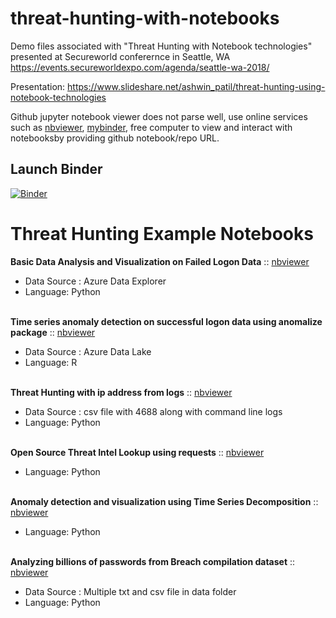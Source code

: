 # threat-hunting-with-notebooks

Demo files associated with "Threat Hunting with Notebook technologies" presented at Secureworld conferernce in Seattle, WA 
<br>https://events.secureworldexpo.com/agenda/seattle-wa-2018/

Presentation: https://www.slideshare.net/ashwin_patil/threat-hunting-using-notebook-technologies

Github jupyter notebook viewer does not parse well, use online services such as [nbviewer](https://nbviewer.jupyter.org), [mybinder](https://mybinder.org/), free computer to view and interact with notebooksby providing github notebook/repo URL.

## Launch Binder
[![Binder](https://mybinder.org/badge_logo.svg)](https://mybinder.org/v2/gh/ashwin-patil/threat-hunting-with-notebooks.git/master)


# Threat Hunting Example Notebooks

**Basic Data Analysis and Visualization on Failed Logon Data** :: [nbviewer](https://nbviewer.jupyter.org/github/ashwin-patil/threat-hunting-with-notebooks/blob/master/Azure%20Data%20Explorer-%20Kqlmagic%20Demo.ipynb)
 - Data Source : Azure Data Explorer
 - Language: Python

<br>**Time series anomaly detection on successful logon data using anomalize package** :: [nbviewer](https://nbviewer.jupyter.org/github/ashwin-patil/threat-hunting-with-notebooks/blob/master/Azure%20Data%20Lake%20with%20anomalize%20R%20Demo.ipynb)
 - Data Source : Azure Data Lake
 - Language: R


<br>**Threat Hunting with ip address from logs** :: [nbviewer](https://nbviewer.jupyter.org/github/ashwin-patil/threat-hunting-with-notebooks/blob/master/threat-hunting-with-ipaddress-from-logs-Public.ipynb)
 - Data Source : csv file with 4688 along with command line logs
 - Language: Python


<br>**Open Source Threat Intel Lookup using requests** :: [nbviewer](https://nbviewer.jupyter.org/github/ashwin-patil/threat-hunting-with-notebooks/blob/master/Open%20Source%20Threat%20Intel%20lookup%20using%20Requests%20API.ipynb)
 - Language: Python

<br>**Anomaly detection and visualization using Time Series Decomposition** :: [nbviewer](https://nbviewer.jupyter.org/github/ashwin-patil/threat-hunting-with-notebooks/blob/master/Jupyterthon-TimeSeries%20Demo.ipynb)
 - Language: Python

 <br>**Analyzing billions of passwords from Breach compilation dataset** :: [nbviewer](https://nbviewer.org/github/ashwin-patil/threat-hunting-with-notebooks/blob/master/Jupyterthon-2022-Analysis%20of%20Billion%20Passwords.ipynb)
 - Data Source : Multiple txt and csv file in data folder
 - Language: Python
